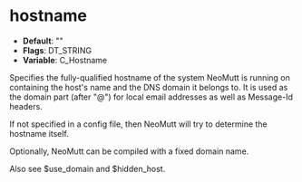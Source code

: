 # hostname

- **Default**: ""
- **Flags**: DT_STRING
- **Variable**: C_Hostname

Specifies the fully-qualified hostname of the system NeoMutt is running on
containing the host's name and the DNS domain it belongs to. It is used
as the domain part (after "@") for local email addresses as well as
Message-Id headers.

If not specified in a config file, then NeoMutt will try to determine the hostname itself.

Optionally, NeoMutt can be compiled with a fixed domain name.

Also see $use_domain and $hidden_host.
